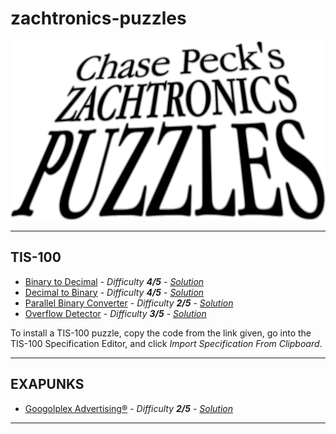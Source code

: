 # zachtronics-puzzles
![Logo](logo.png)

---

## **TIS-100**
- [Binary to Decimal](https://gist.githubusercontent.com/chasepeck/7d581d525cc2145511353066a39f1549/raw/acc9fcbf3acff45294b1aa858994084e8281b030/tis100-binary_to_decimal) - *Difficulty **4/5*** - [*Solution*](https://youtu.be/UMF7xP0ETwk)
- [Decimal to Binary](https://gist.githubusercontent.com/chasepeck/199b11b51b78f162977f2996ff54a4dd/raw/1eaa9c55c6fca3711e40b8e1bd7f94dab6d84f2b/tis100-decimal_to_binary) - *Difficulty **4/5*** - [*Solution*](https://youtu.be/_IYgBxsYNGA)
- [Parallel Binary Converter](https://gist.githubusercontent.com/chasepeck/4bf3a970dc5c3701ed55626d1b8b8cac/raw/8f5c4ac84215455eb86929e355279246d4463e69/tis100-parallel_binary_converter) - *Difficulty **2/5*** - [*Solution*](https://youtu.be/GHGdLYP9YaQ)
- [Overflow Detector](https://gist.githubusercontent.com/chasepeck/ea0bfecc91b8bf0f728cee446ece92af/raw/14d57227cf1144be09673994078e7b367f12e39f/tis100-overflow_detector) - *Difficulty **3/5*** - [*Solution*](https://youtu.be/ptIDleQW_Yc)

To install a TIS-100 puzzle, copy the code from the link given, go into the TIS-100 Specification Editor, and click *Import Specification From Clipboard*.

---

## **EXAPUNKS**
- [Googolplex Advertising®](https://steamcommunity.com/sharedfiles/filedetails/?id=2560401868) - *Difficulty **2/5*** - [*Solution*](https://youtu.be/dM1yfa4Kf4M)

---
